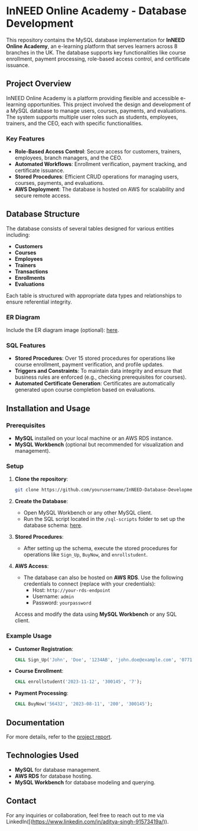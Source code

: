 # InNEED Online Academy - Database Development

This repository contains the MySQL database implementation for **InNEED Online Academy**, an e-learning platform that serves learners across 8 branches in the UK. The database supports key functionalities like course enrollment, payment processing, role-based access control, and certificate issuance.

## Project Overview

InNEED Online Academy is a platform providing flexible and accessible e-learning opportunities. This project involved the design and development of a MySQL database to manage users, courses, payments, and evaluations. The system supports multiple user roles such as students, employees, trainers, and the CEO, each with specific functionalities.

### Key Features
- **Role-Based Access Control**: Secure access for customers, trainers, employees, branch managers, and the CEO.
- **Automated Workflows**: Enrollment verification, payment tracking, and certificate issuance.
- **Stored Procedures**: Efficient CRUD operations for managing users, courses, payments, and evaluations.
- **AWS Deployment**: The database is hosted on AWS for scalability and secure remote access.

## Database Structure

The database consists of several tables designed for various entities including:
- **Customers**
- **Courses**
- **Employees**
- **Trainers**
- **Transactions**
- **Enrollments**
- **Evaluations**

Each table is structured with appropriate data types and relationships to ensure referential integrity.

### ER Diagram
Include the ER diagram image (optional):
[here](https://drive.google.com/file/d/1N7VChcDTE3Bk9tD6eV7uLgjIjUpjNB-1/view?usp=sharing).

### SQL Features
- **Stored Procedures**: Over 15 stored procedures for operations like course enrollment, payment verification, and profile updates.
- **Triggers and Constraints**: To maintain data integrity and ensure that business rules are enforced (e.g., checking prerequisites for courses).
- **Automated Certificate Generation**: Certificates are automatically generated upon course completion based on evaluations.

## Installation and Usage

### Prerequisites
- **MySQL** installed on your local machine or an AWS RDS instance.
- **MySQL Workbench** (optional but recommended for visualization and management).

### Setup

1. **Clone the repository**:
   ```bash
   git clone https://github.com/yourusername/InNEED-Database-Development.git
   ```

2. **Create the Database**:
   - Open MySQL Workbench or any other MySQL client.
   - Run the SQL script located in the `/sql-scripts` folder to set up the database schema:
     [here](https://docs.google.com/document/d/1Yn_Vl_DnlwEwZ0mUWsEZAAhLHxsDNfIr/edit?usp=sharing&ouid=117613726400409974751&rtpof=true&sd=true).

3. **Stored Procedures**:
   - After setting up the schema, execute the stored procedures for operations like `Sign_Up`, `BuyNow`, and `enrollstudent`.

4. **AWS Access**:
   - The database can also be hosted on **AWS RDS**. Use the following credentials to connect (replace with your credentials):
     - Host: `http://your-rds-endpoint`
     - Username: `admin`
     - Password: `yourpassword`
   
   Access and modify the data using **MySQL Workbench** or any SQL client.

### Example Usage
- **Customer Registration**:
   ```sql
   CALL Sign_Up('John', 'Doe', '1234AB', 'john.doe@example.com', '0771234567', 'Graduate', 'password123', 'London');
   ```
- **Course Enrollment**:
   ```sql
   CALL enrollstudent('2023-11-12', '300145', '7');
   ```
- **Payment Processing**:
   ```sql
   CALL BuyNow('56432', '2023-08-11', '200', '300145');
   ```

## Documentation
For more details, refer to the [project report](https://drive.google.com/file/d/1QasXwffBrnm85-mFZjW6gidx9GCDBP7S/view?usp=drive_link).

## Technologies Used
- **MySQL** for database management.
- **AWS RDS** for database hosting.
- **MySQL Workbench** for database modeling and querying.

## Contact
For any inquiries or collaboration, feel free to reach out to me via LinkedIn([(https://www.linkedin.com/in/aditya-singh-91573419a/)).
